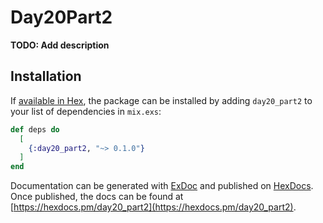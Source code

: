# Day20Part2

**TODO: Add description**

## Installation

If [available in Hex](https://hex.pm/docs/publish), the package can be installed
by adding `day20_part2` to your list of dependencies in `mix.exs`:

```elixir
def deps do
  [
    {:day20_part2, "~> 0.1.0"}
  ]
end
```

Documentation can be generated with [ExDoc](https://github.com/elixir-lang/ex_doc)
and published on [HexDocs](https://hexdocs.pm). Once published, the docs can
be found at [https://hexdocs.pm/day20_part2](https://hexdocs.pm/day20_part2).

